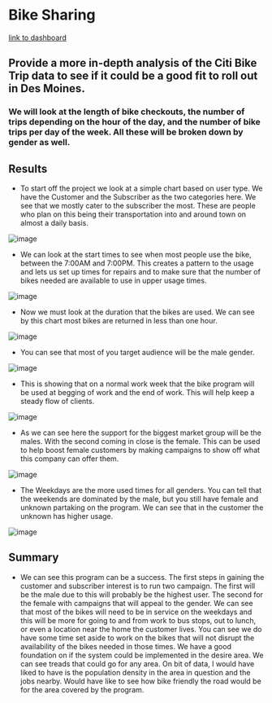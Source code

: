 # Bike Sharing 

[link to dashboard]( lhttps://public.tableau.com/views/BikeSharing_16702987766550/BikeSharing?:language=en-US&publish=yes&:display_count=n&:origin=viz_share_link "link to dashboard")

## Provide a more in-depth analysis of the Citi Bike Trip data to see if it could be a good fit to roll out in Des Moines.

### We will look at the length of bike checkouts, the number of trips depending on the hour of the day, and the number of bike trips per day of the week. All these will be broken down by gender as well.

## Results

- To start off the project we look at a simple chart based on user type. We have the Customer and the Subscriber as the two categories here.  We see that we mostly cater to the subscriber the most. These are people who plan on this being their transportation into and around town on almost a daily basis. 

![image](https://user-images.githubusercontent.com/110645195/207767406-893c87e9-f434-40ae-b347-33f6e07f3de6.png)

- We can look at the start times to see when most people use the bike, between the 7:00AM and 7:00PM. This creates a pattern to the usage and lets us set up times for repairs and to make sure that the number of bikes needed are available to use in upper usage times. 

![image](https://user-images.githubusercontent.com/110645195/207767438-f8bb705b-beb8-4607-991c-a52c1d73f0d3.png)

- Now we must look at the duration that the bikes are used. 
We can see by this chart most bikes are returned in less than one hour. 

![image](https://user-images.githubusercontent.com/110645195/207767461-99952381-90dd-4ef5-b92e-298fbe56e315.png)
 
- You can see that most of you target audience will be the male gender.
 
![image](https://user-images.githubusercontent.com/110645195/207767498-9868028d-7eef-4936-87d7-c57e4d9004fe.png)

- This is showing that on a normal work week that the bike program will be used at begging of work and the end of work. This will help keep a steady flow of clients. 

![image](https://user-images.githubusercontent.com/110645195/207767530-fc833867-7853-4bf1-814c-11c6624a219a.png)

- As we can see here the support for the biggest market group will be the males. With the second coming in close is the female. This can be used to help boost female customers by making campaigns to show off what this company can offer them.

 ![image](https://user-images.githubusercontent.com/110645195/207767556-2e833ee6-42c5-4e51-b26f-e23742c50b46.png)

- The Weekdays are the more used times for all genders. You can tell that the weekends are dominated by the male, but you still have female and unknown partaking on the program. We can see that in the customer the unknown has higher usage. 
 
![image](https://user-images.githubusercontent.com/110645195/207767582-cc7e3de8-de3e-4655-897d-6bcc238cb90f.png)

## Summary

-   We can see this program can be a success. The first steps in gaining the customer and subscriber interest is to run two campaign. The first will be the male due to this will probably be the highest user. The second for the female with campaigns that will appeal to the gender. We can see that most of the bikes will need to be in service on the weekdays and this will be more for going to and from work to bus stops, out to lunch, or even a location near the home the customer lives. You can see we do have some time set aside to work on the bikes that will not disrupt the availability of the bikes needed in those times. We have a good foundation on if the system could be implemented in the desire area. We can see treads that could go for any area. On bit of data, I would have liked to have is the population density in the area in question and the jobs nearby. Would have like to see how bike friendly the road would be for the area covered by the program.  
